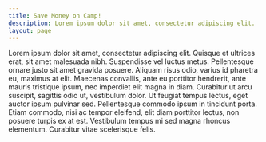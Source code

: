 ```yaml
---
title: Save Money on Camp!
description: Lorem ipsum dolor sit amet, consectetur adipiscing elit.
layout: page
---
```


Lorem ipsum dolor sit amet, consectetur adipiscing elit. Quisque et ultrices erat, sit amet malesuada nibh. Suspendisse vel luctus metus. Pellentesque ornare justo sit amet gravida posuere. Aliquam risus odio, varius id pharetra eu, maximus at elit. Maecenas convallis, ante eu porttitor hendrerit, ante mauris tristique ipsum, nec imperdiet elit magna in diam. Curabitur ut arcu suscipit, sagittis odio ut, vestibulum dolor. Ut feugiat tempus lectus, eget auctor ipsum pulvinar sed. Pellentesque commodo ipsum in tincidunt porta. Etiam commodo, nisi ac tempor eleifend, elit diam porttitor lectus, non posuere turpis ex at est. Vestibulum tempus mi sed magna rhoncus elementum. Curabitur vitae scelerisque felis.